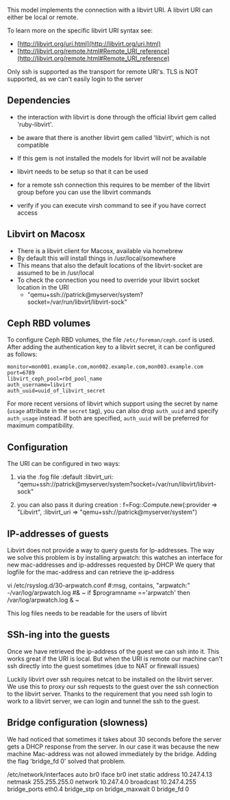 This model implements the connection with a libvirt URI.
A libvirt URI can either be local or remote.

To learn more on the specific libvirt URI syntax see:

- [http://libvirt.org/uri.html](http://libvirt.org/uri.html)
- [http://libvirt.org/remote.html#Remote_URI_reference](http://libvirt.org/remote.html#Remote_URI_reference)

Only ssh is supported as the transport for remote URI's. TLS is NOT supported, as we can't easily login to the server

## Dependencies

- the interaction with libvirt is done through the official libvirt gem called 'ruby-libvirt'.
- be aware that there is another libvirt gem called 'libvirt', which is not compatible
- If this gem is not installed the models for libvirt will not be available

- libvirt needs to be setup so that it can be used
- for a remote ssh connection this requires to be member of the libvirt group before you can use the libvirt commands
- verify if you can execute virsh command to see if you have correct access

## Libvirt on Macosx

- There is a libvirt client for Macosx, available via homebrew
- By default this will install things in /usr/local/somewhere
- This means that also the default locations of the libvirt-socket are assumed to be in /usr/local
- To check the connection you need to override your libvirt socket location in the URI
  - "qemu+ssh://patrick@myserver/system?socket=/var/run/libvirt/libvirt-sock"

## Ceph RBD volumes
To configure Ceph RBD volumes, the file ``/etc/foreman/ceph.conf`` is used.
After adding the authentication key to a libvirt secret, it can be configured as follows:
```
monitor=mon001.example.com,mon002.example.com,mon003.example.com
port=6789
libvirt_ceph_pool=rbd_pool_name
auth_username=libvirt
auth_uuid=uuid_of_libvirt_secret
```
For more recent versions of libvirt which support using the secret by name (`usage` attribute in the `secret` tag),
you can also drop `auth_uuid` and specify `auth_usage` instead. If both are specified, `auth_uuid` will be preferred for maximum compatibility.

## Configuration

The URI can be configured in two ways:
1) via the .fog file
:default
  :libvirt_uri: "qemu+ssh://patrick@myserver/system?socket=/var/run/libvirt/libvirt-sock"

2) you can also pass it during creation :
f=Fog::Compute.new(:provider => "Libvirt", :libvirt_uri => "qemu+ssh://patrick@myserver/system")

## IP-addresses of guests
Libvirt does not provide a way to query guests for Ip-addresses.
The way we solve this problem is by installing arpwatch: this watches an interface for new mac-addresses and ip-addresses requested by DHCP
We query that logfile for the mac-address and can retrieve the ip-address

vi /etc/rsyslog.d/30-arpwatch.conf
#:msg, contains, "arpwatch:" -/var/log/arpwatch.log
#& ~
if $programname =='arpwatch' then /var/log/arpwatch.log
& ~

This log files needs to be readable for the users of libvirt

## SSh-ing into the guests
Once we have retrieved the ip-address of the guest we can ssh into it. This works great if the URI is local.
But when the URI is remote our machine can't ssh directly into the guest sometimes (due to NAT or firewall issues)

Luckily libvirt over ssh requires netcat to be installed on the libvirt server.
We use this to proxy our ssh requests to the guest over the ssh connection to the libvirt server.
Thanks to the requirement that you need ssh login to work to a libvirt server, we can login and tunnel the ssh to the guest.

## Bridge configuration (slowness)
We had noticed that sometimes it takes about 30 seconds before the server gets a DHCP response from the server.
In our case it was because the new machine Mac-address was not allowed immediately by the bridge.
Adding the flag 'bridge_fd 0' solved that problem.

/etc/network/interfaces
auto br0
iface br0 inet static
address 10.247.4.13
netmask 255.255.255.0
network 10.247.4.0
broadcast 10.247.4.255
bridge_ports eth0.4
bridge_stp on
bridge_maxwait 0
bridge_fd 0

